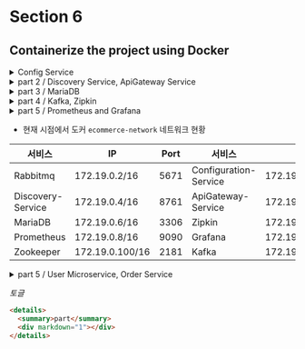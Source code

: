 # Section 6

## Containerize the project using Docker

<details>
  <summary>Config Service</summary>
  <div markdown="1">

## `Configuration Service`를 컨테이너화

```dockerfile
COPY apiEncryptionKey.jks apiEncryptionKey.jks
```

기존에는 로컬에 존재하던 Key를 사용했기 때문에 컨테이너 내부에 해당하는 Key 또한 있어야 하기 때문에 설정을 해줘야 한다.

사용하던 Key파일을 프로젝트 내부에 붙여놓고 `bootstrap.yml`내부에 있는 주소 값 또한 변경을 해줘야 한다.

이전에 있었던 빌드가 있을 경우 해당 파일을 삭제하고 새로 생성, 추가적으로 테스트는 없기 때문에 테스트는 스킵

```bash
$ mvn clean compile package -DskipTests=true

$ docker build -t jae9380/config-service:1.0 .
```

추가적으로 기존에 설정한 `RabbitMQ` 내용을 컨테이너화를 했기 때문에 해당 내용 또한 수정을 해줘야 한다.

물론 해당 프로젝트 내부에 직접 ip 주소를 명시해도 된다. 하지만 해당 주소는 변경이 될 경우가 있을 수 있기 때문에 다른 방법으로 설정을 할 것이다.

해당 방법은 직접적인 주소 명시를 하는 방법이 아닌, 해당 컨테이너의 이름을 명시를 하는 것이다.

```bash
docker run -d -p 8888:8888 --network ecommerce-network -e "spring.rabbitmq.host=rabbitmq" -e "spring.profiles.active=default" --name config-service jae9380/config-service:1.0
```

  </div>
</details>

<details>
  <summary>part 2 / Discovery Service, ApiGateway Service</summary>
  <div markdown="1">

## Discovery Service

`discovery-service`프로젝트 또한 `Configuration-Service`의 방법과 유사한 방법으로 실행하면 된다.

이미지를 만들었다면 이번에는 허브에 등록을 해보겠다.

```bash
$ docker push jae9380/discovery-service:1.0
$ docker push jae9380/config-service:1.0
```

이와 같이 명령어를 사용을 할 때 주의해야 할 부분이 있다. 뒤에 버전을 명시를 해줘야 한다. 만약 버전을 명시하지 않았을 경우에는 `latest`를 검색하게 되어버린다.

## ApiGateway Service

해당 프로젝트에서 설정해야 하는 부분은 크게 `Eureka`정보, `RabbitMQ`정보, `Configuration` 정보를 설정해줘야 한다.

```yml
# Eureka
eureka:
  client:
    service-url:
      defaultZone: http://localhost:8761/eureka

# Rabbitmq
spring:
  rabbitmq:
    host: 127.0.0.1
    port: 5672

# Configuration
spring:
  cloud:
    config:
      uri: http://127.0.0.1:8888
      name: config-service
```

해당 부분 설정을 해줘야 하기 때문에 아래와 같이 설정을 해준다.

```bash
docker run -d -p 8000:8000 --network ecommerce-network \
	-e "spring.cloud.config.uri=http://config-service:8888" \
	-e "spring.rabbitmq.host=rabbitmq" \
	-e "eureka.client.serviceUrl.defaultZone=http://discovery-service:8761/eureka/" \
	--name apigateway-service jae9380/apigateway-service:1.0
```

  </div>
</details>

<details>
  <summary>part 3 / MariaDB</summary>
  <div markdown="1">
  
이번에는 데이터베이스를 띄울 것이다.

기존에 로컬 환경에서 사용한 데이터들이 있을 것이다. 해당 데이터를 사용을 할 것이기 때문에 기존에 있던 내용들을 잠시 복사

Mac OS 같은 경우 `cp`명령어 사용, Windows 경우는 복사로 진행

```dockerfile
FROM mariadb:[version]
ENV MYSQL_ROOT_PASSWORD test123
ENV MYSQL_DATABASE mydb
COPY ./mysql_data/data /var/lib/mysql
EXPOSE 3306
```

해당 과정에서 이와 같은 에러가 발생할 수 있을 것이다.
`InnoDB: Upgrade after a crash is not supported. The redo log was created with MariaDB 10.5.19. You must start up and shut down MariaDB 10.7 or earlier.`  
이럴 경우에는 로컬에서 사용한 버전을 확인하여 `Dockerfile`에 버전을 명시

```sql
SELECT VERSION();
```

만약 기존의 파일이 필요하지 않는다면 `Dockerfile`내 `COPY`제거 후 실행

컨테이너 생성 후 로그를 확인을 하면 잘 나타날 것이다.

```bash
docker logs mariadb
```

어떤한 IP에서 접근할 수 있도록 설정을 해주자

```sql
grant all privileges on *.* to 'root'@'%' identified by 'test123';

flush privileges;
```

  </div>
</details>

<details>
  <summary>part 4 / Kafka, Zipkin</summary>
  <div markdown="1">

## Kafka, Zookeeper

[githyb by.wurstmeister/kafka-docker](https://github.com/wurstmeister/kafka-docker)
해당 주소를 시용하여 clone을 하여 파일을 사용할 계획이다.

해당 폴더 내 `docker-compose-single-broker.yml`파일을 사용할 것이다.  
내부에 ip 주소값을 수정을 하고, `kafka`부분에 `depends_on` 설정

```yml
depends_on:
  - zookeeper
```

그리고 네트워그 명시를 해준다.

```yml
version: "2"
services:
zookeeper:
  image: wurstmeister/zookeeper
  ports:
    - "2181:2181"
  networks:
    my-network:
      ipv4_address: 172.19.0.100
kafka:
  # build: .
  image: wurstmeister/kafka
  ports:
    - "9092:9092"
  environment:
    KAFKA_ADVERTISED_HOST_NAME: 172.19.0.101
    KAFKA_CREATE_TOPICS: "test:1:1"
    KAFKA_ZOOKEEPER_CONNECT: zookeeper:2181
  volumes:
    - /var/run/docker.sock:/var/run/docker.sock
  depends_on:
    - zookeeper
  networks:
    my-network:
      ipv4_address: 172.19.0.101

networks:
my-network:
  external: true
  name: ecommerce-network # 172.19.0.1 ~
```

해당 파일이 있는 위치에서 해당 명령어 사용

```bash
docker-compose -f docker-compose-single-broker.yml up -d
```

## Zipkin

[Zipkin](https://zipkin.io/pages/quickstart) 해당 페이지로 들어가 `Quickstart`내용에 `Docker`로 구동하는 방법이 나와있다.

해당 방법은 굉장히 간단하기 때문에 네트워크 설정만 주의하면 큰 문제는 없을 것이다.

```bash
$ docker run -d -p 9411:9411 \
          --network ecommerce-network \
          --name zipkin \
          openzipkin/zipkin
```

  </div>
</details>

<details>
  <summary>part 5 / Prometheus and Grafana</summary>
  <div markdown="1">
  
[Prometheus](https://prometheus.io/download/)에서는 직접 도커 이미지를 제공하고 있기에 해당 주소로 들어가 사용하는 것이 좋다.
  
[Grafana](https://grafana.com/grafana/download?pg=get&plcmt=selfmanaged-box1-cta1) 또한 제공을 하고 있기 때문에 `Prometheus`, `Grafana`를 띄울 때 네트워크 설정만 주의하여 띄우면 될 것이다.

추가적으로 `Prometheus`는 기존에 사용했던 `Prometheus.yml`을 사용할 예정이기 때문에

```yml
-v /path/to/prometheus.yml:/etc/prometheus/prometheus.yml
```

설정을 추가, `Grafana`의 경우는 네트워크 설정만 주의하면 된다.

`Prometheus.yml`파일 내부에는 로컬호스트와 포트번호를 이용하여 엔트포인트를 지정 했었기 때문에 해당 부분을 수정을 해야 한다.

```bash
$ docker run -d -p 9090:9090 \
          --network ecommerce-network \
          --name prometheus \
          -v /d/prometheus/prometheus-2.54.1.windows-amd64/prometheus.yml:/etc/prometheus/prometheus.yml \
          prom/prometheus
```

```bash
$ docker run -d -p 3000:3000 \
          --network ecommerce-network \
          --name grafana \
          grafana/grafana
```

  </div>
</details>

- 현재 시점에서 도커 `ecommerce-network` 네트워크 현황

| 서비스            | IP              | Port | 서비스                | IP              | Port |
| ----------------- | --------------- | ---- | --------------------- | --------------- | ---- |
| Rabbitmq          | 172.19.0.2/16   | 5671 | Configuration-Service | 172.19.0.3/16   | 8888 |
| Discovery-Service | 172.19.0.4/16   | 8761 | ApiGateway-Service    | 172.19.0.5/16   | 8000 |
| MariaDB           | 172.19.0.6/16   | 3306 | Zipkin                | 172.19.0.7/16   | 9411 |
| Prometheus        | 172.19.0.8/16   | 9090 | Grafana               | 172.19.0.9/16   | 3000 |
| Zookeeper         | 172.19.0.100/16 | 2181 | Kafka                 | 172.19.0.101/16 | 9092 |

<details>
  <summary>part 5 / User Microservice, Order Service</summary>
  <div markdown="1">
  
해당 프로젝트 내 yml 파일 내부 `Zipkin`과 `RabbitMQ`등의 주소값을 직접 수정하지 않고 나중에 컨테이너를 띄울 때 명시해줄 것이다.

그런데 `bootstrap.yml`내용을 `Configuration-Service`에서 값을 갖고 오기 때문에 해당 값을 수정해줘야 한다.

[Configuration-Service user-service(default)](http://127.0.0.1:8888/user-service/default)

```bash
$ docker run -d --network ecommerce-network \
          --name user-service \
          -e "spring.cloud.config.uri=http://config-service:8888" \
          -e "spring.rabbitmq.host=rabbitmq" \
          -e "spring.zipkin.base-url=http://zipkin:9411" \
          -e "management.zipkin.tracing.endpoint=http://zipkin:9411/api/v2/spans"  \
          -e "eureka.client.serviceUrl.defaultZone=http://discovery-service:8761/eureka/" \
          -e "logging.file=/api-logs/users-ws.log" \
          jae9380/user-service:1.0
```

  </div>
</details>

_토글_

```html
<details>
  <summary>part</summary>
  <div markdown="1"></div>
</details>
```
